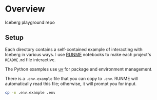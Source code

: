 # Overview
Iceberg playground repo

## Setup

Each directory contains a self-contained example of interacting with Iceberg in various ways. I use [RUNME](https://runme.dev/) notebooks to make each project's `README.md` file interactive.

The Python examples use [uv](https://docs.astral.sh/uv/) for package and environment management.

There is a `.env.example` file that you can copy to `.env`. RUNME will automatically read this file; otherwise, it will prompt you for input.

```sh
cp -n .env.example .env
```
